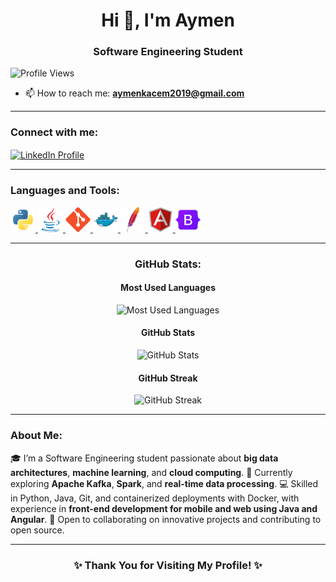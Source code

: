 <h1 align="center">Hi 👋, I'm Aymen</h1>
<h3 align="center">Software Engineering Student</h3>

<p align="left">
  <img src="https://komarev.com/ghpvc/?username=aymen-kacem&label=Profile%20views&color=0e75b6&style=flat" alt="Profile Views" />
</p>

- 📫 How to reach me: **aymenkacem2019@gmail.com**

---

<h3 align="left">Connect with me:</h3>
<p align="left">
  <a href="https://www.linkedin.com/in/aymen-kacem-96b571291/" target="_blank">
    <img align="center" src="https://raw.githubusercontent.com/rahuldkjain/github-profile-readme-generator/master/src/images/icons/Social/linked-in-alt.svg" alt="LinkedIn Profile" height="30" width="40" />
  </a>
</p>

---

<h3 align="left">Languages and Tools:</h3>
<p align="left">
  <a href="https://www.python.org" target="_blank" rel="noreferrer">
    <img src="https://raw.githubusercontent.com/devicons/devicon/master/icons/python/python-original.svg" alt="Python" width="40" height="40" />
  </a>
  <a href="https://www.java.com" target="_blank" rel="noreferrer">
    <img src="https://raw.githubusercontent.com/devicons/devicon/master/icons/java/java-original.svg" alt="Java" width="40" height="40" />
  </a>
  <a href="https://git-scm.com/" target="_blank" rel="noreferrer">
    <img src="https://raw.githubusercontent.com/devicons/devicon/master/icons/git/git-original.svg" alt="Git" width="40" height="40" />
  </a>
  <a href="https://www.docker.com/" target="_blank" rel="noreferrer">
    <img src="https://raw.githubusercontent.com/devicons/devicon/master/icons/docker/docker-original.svg" alt="Docker" width="40" height="40" />
  </a>
  <a href="https://spark.apache.org/" target="_blank" rel="noreferrer">
    <img src="https://raw.githubusercontent.com/devicons/devicon/master/icons/apache/apache-original.svg" alt="Apache Spark" width="40" height="40" />
  </a>
  <a href="https://angular.io/" target="_blank" rel="noreferrer">
    <img src="https://raw.githubusercontent.com/devicons/devicon/master/icons/angularjs/angularjs-original.svg" alt="Angular" width="40" height="40" />
  </a>
  <a href="https://getbootstrap.com/" target="_blank" rel="noreferrer">
    <img src="https://raw.githubusercontent.com/devicons/devicon/master/icons/bootstrap/bootstrap-original.svg" alt="Bootstrap" width="40" height="40" />
  </a>
</p>

---

<h3 align="center">GitHub Stats:</h3>

<h4 align="center">Most Used Languages</h4>
<p align="center">
  <img src="https://github-readme-stats.vercel.app/api/top-langs/?username=aymen-kacem&layout=compact&langs_count=10&theme=radical" alt="Most Used Languages" />
</p>

<h4 align="center">GitHub Stats</h4>
<p align="center">
  <img src="https://github-readme-stats.vercel.app/api?username=aymen-kacem&show_icons=true&locale=en&theme=radical" alt="GitHub Stats" />
</p>

<h4 align="center">GitHub Streak</h4>
<p align="center">
  <img src="https://github-readme-streak-stats.herokuapp.com/?user=aymen-kacem&theme=radical" alt="GitHub Streak" />
</p>

---

<h3 align="left">About Me:</h3>
<p align="left">
  🎓 I’m a Software Engineering student passionate about <strong>big data architectures</strong>, <strong>machine learning</strong>, and <strong>cloud computing</strong>.  
  🌱 Currently exploring <strong>Apache Kafka</strong>, <strong>Spark</strong>, and <strong>real-time data processing</strong>.  
  💻 Skilled in Python, Java, Git, and containerized deployments with Docker, with experience in <strong>front-end development for mobile and web using Java and Angular</strong>.  
  🚀 Open to collaborating on innovative projects and contributing to open source.
</p>

---

<h3 align="center">✨ Thank You for Visiting My Profile! ✨</h3>
